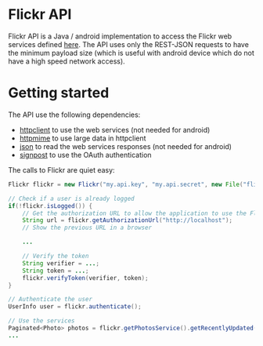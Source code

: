 Flickr API
==========

Flickr API is a Java / android implementation to access the Flickr web services defined [here](http://www.flickr.com/services/api/). The API uses only the REST-JSON requests to have the minimum payload size (which is useful with android device which do not have a high speed network access).

Getting started
===============
The API use the following dependencies:

 - [httpclient](http://hc.apache.org/downloads.cgi) to use the web services (not needed for android)
 - [httpmime](http://hc.apache.org/downloads.cgi) to use large data in httpclient
 - [json](http://mvnrepository.com/artifact/org.json/json/20090211) to read the web services responses (not needed for android)
 - [signpost](https://code.google.com/p/oauth-signpost/) to use the OAuth authentication
 
The calls to Flickr are quiet easy:

```java
Flickr flickr = new Flickr("my.api.key", "my.api.secret", new File("flickr.conf"));

// Check if a user is already logged
if(!flickr.isLogged()) {
    // Get the authorization URL to allow the application to use the Flickr services
    String url = flickr.getAuthorizationUrl("http://localhost");
    // Show the previous URL in a browser

    ...

    // Verify the token 
    String verifier = ...;
    String token = ...;
    flickr.verifyToken(verifier, token);
}

// Authenticate the user
UserInfo user = flickr.authenticate();

// Use the services
Paginated<Photo> photos = flickr.getPhotosService().getRecentlyUpdated(50, 0);
...
```
